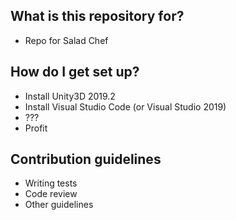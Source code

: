 ## What is this repository for? ##

* Repo for Salad Chef

## How do I get set up? ##

* Install Unity3D 2019.2
* Install Visual Studio Code (or Visual Studio 2019)
* ???
* Profit

## Contribution guidelines ##

* Writing tests
* Code review
* Other guidelines